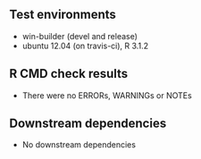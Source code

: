 ## Test environments

* win-builder (devel and release)
* ubuntu 12.04 (on travis-ci), R 3.1.2

## R CMD check results

* There were no ERRORs, WARNINGs or NOTEs

## Downstream dependencies

* No downstream dependencies
